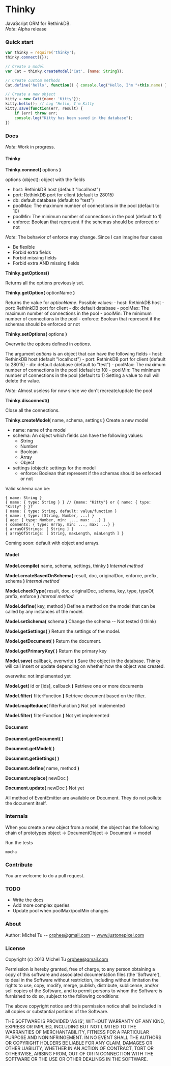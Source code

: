 # Thinky

JavaScript ORM for RethinkDB.  
_Note_: Alpha release

### Quick start 

```javascript
var thinky = require('thinky');
thinky.connect({});

// Create a model
var Cat = thinky.createModel('Cat', {name: String}); 

// Create custom methods
Cat.define('hello', function() { console.log("Hello, I'm "+this.name) });

// Create a new object
kitty = new Cat({name: 'Kitty'});
kitty.hello(); // Log "Hello, I'm Kitty
kitty.save(function(err, result) {
    if (err) throw err;
    console.log("Kitty has been saved in the database");
})
```

### Docs
_Note_: Work in progress. 

#### Thinky

__Thinky.connect(__ options __)__

options (object): object with the fields
- host: RethinkDB host (default "localhost")
- port: RethinkDB port for client (default to 28015)
- db: default database (default to "test")
- poolMax: The maximum number of connections in the pool (default to 10)
- poolMin: The minimum number of connections in the pool (default to 1)
- enforce: Boolean that represent if the schemas should be enforced or not

_Note_: The behavior of enforce may change. Since I can imagine four cases
- Be flexible
- Forbid extra fields
- Forbid missing fields
- Forbid extra AND missing fields


__Thinky.getOptions()__  

Returns all the options previously set.



__Thinky.getOption(__ optionName __)__  

Returns the value for _optionName_. Possible values:
    - host: RethinkDB host
    - port: RethinkDB port for client
    - db: default database
    - poolMax: The maximum number of connections in the pool
    - poolMin: The minimum number of connections in the pool
    - enforce: Boolean that represent if the schemas should be enforced or not



__Thinky.setOptions(__ options __)__

Overwrite the options defined in _options_.

The argument _options_ is an object that can have the following fields
    - host: RethinkDB host (default "localhost")
    - port: RethinkDB port for client (default to 28015)
    - db: default database (default to "test")
    - poolMax: The maximum number of connections in the pool (default to 10)
    - poolMin: The minimum number of connections in the pool (default to 1)
Setting a value to null will delete the value.

_Note_: Almost useless for now since we don't recreate/update the pool



__Thinky.disconnect()__

Close all the connections.



__Thinky.createModel(__ name, schema, settings __)__
Create a new model
- name: name of the model
- schema: An object which fields can have the following values:
    - String
    - Number
    - Boolean
    - Array
    - Object
- settings (object): settings for the model
    - enforce: Boolean that represent if the schemas should be enforced or not

Valid schema can be:
```
{ name: String }
{ name: { type: String } } // {name: "Kitty"} or { name: { type: "Kitty" } }?
{ name: { type: String, default: value/function }
{ name: { type: [String, Number, ...] }
{ age: { type: Number, min: ..., max: ...} }
{ comments: { type: Array, min: ..., max: ...} }
{ arrayOfStrings: [ String ] }
{ arrayOfStrings: [ String, maxLength, minLength ] }
```
Coming soon: default with object and arrays.


#### Model
__Model.compile(__ name, schema, settings, thinky __)__
_Internal method_

__Model.createBasedOnSchema(__ result, doc, originalDoc, enforce, prefix, schema __)__
_Internal method_


__Model.checkType(__ result, doc, originalDoc, schema, key, type, typeOf, prefix, enforce __)__
_Internal method_

__Model.define(__ key, method __)__
Define a method on the model that can be called by any instances of the model.

__Model.setSchema(__ schema __)__
Change the schema -- Not tested (I think)

__Model.getSettings(__  __)__
Return the settings of the model.

__Model.getDocument(__  __)__
Return the document.

__Model.getPrimaryKey(__  __)__
Return the primary key 

__Model.save(__ callback, overwrite  __)__
Save the object in the database. Thinky will call insert or update depending
on whether how the object was created.

overwrite: not implemented yet

__Model.get(__ id or [ids], callback __)__
Retrieve one or more documents

__Model.filter(__ filterFunction  __)__
Retrieve document based on the filter.

__Model.mapReduce(__ filterFunction  __)__
Not yet implemented

__Model.filter(__ filterFunction  __)__
Not yet implemented

#### Document

__Document.getDocument(__  __)__

__Document.getModel(__  __)__

__Document.getSettings(__  __)__

__Document.define(__ name, method  __)__

__Document.replace(__ newDoc  __)__

__Document.update(__ newDoc  __)__
Not yet

All method of EventEmitter are available on Document. They do not pollute the document itself.

### Internals
When you create a new object from a model, the object has the following chain of prototypes
object -> DocumentObject -> Document -> model

Run the tests

```
mocha
```

### Contribute
You are welcome to do a pull request.


### TODO
- Write the docs
- Add more complex queries
- Update pool when poolMax/poolMin changes

### About
Author: Michel Tu -- orphee@gmail.com -- www.justonepixel.com

### License
Copyright (c) 2013 Michel Tu <orphee@gmail.com>

Permission is hereby granted, free of charge, to any person obtaining a copy of this
software and associated documentation files (the 'Software'), to deal in the Software
without restriction, including without limitation the rights to use, copy, modify, merge,
publish, distribute, sublicense, and/or sell copies of the Software, and to permit
persons to whom the Software is furnished to do so, subject to the following conditions:

The above copyright notice and this permission notice shall be included in all copies or
substantial portions of the Software.

THE SOFTWARE IS PROVIDED 'AS IS', WITHOUT WARRANTY OF ANY KIND, EXPRESS OR IMPLIED,
INCLUDING BUT NOT LIMITED TO THE WARRANTIES OF MERCHANTABILITY, FITNESS FOR A PARTICULAR
PURPOSE AND NONINFRINGEMENT. IN NO EVENT SHALL THE AUTHORS OR COPYRIGHT HOLDERS BE LIABLE
FOR ANY CLAIM, DAMAGES OR OTHER LIABILITY, WHETHER IN AN ACTION OF CONTRACT, TORT OR
OTHERWISE, ARISING FROM, OUT OF OR IN CONNECTION WITH THE SOFTWARE OR THE USE OR OTHER
DEALINGS IN THE SOFTWARE.
